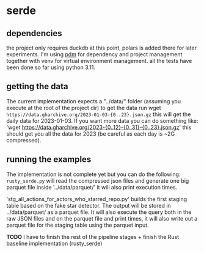 # serde

## dependencies
the project only requires duckdb at this point, polars is added there for later experiments.
I'm using [pdm](https://pdm.fming.dev/latest/) for dependency and project management together with venv for 
virtual environment management. all the tests have been done so far using python 3.11.

## getting the data
The current implementation expects a "../data/" folder (assuming you execute at the root of the project dir)
to get the data run wget `https://data.gharchive.org/2023-01-03-{0..23}.json.gz` this will get the daily data for
2023-01-03. If you want more data you can do something like: 'wget https://data.gharchive.org/2023-{0..12}-{0..31}-{0..23}.json.gz' this should get you all the data for 2023 (be careful as each day is ~2G compressed).

## running the examples
The implementation is not complete yet but you can do the following:
`rusty_serde.py` will read the compressed json files and generate one big parquet file inside '../data/parquet/'
it will also print execution times.

'stg_all_actions_for_actors_who_starred_repo.py' builds the first staging table based on the fake star detector.
The output will be stored in ../data/parquet/ as a parquet file. It will also execute the query both in the raw
JSON files and on the parquet file and print times, it will also write out a parquet file for the staging table
using the parquet input. 

**TODO** I have to finish the rest of the pipeline stages + finish the Rust baseline implementation (rusty_serde)

 
